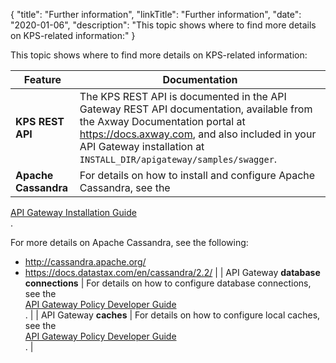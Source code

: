 {
"title": "Further information",
"linkTitle": "Further information",
"date": "2020-01-06",
"description": "This topic shows where to find more details on KPS-related information:"
}
﻿

This topic shows where to find more details on KPS-related information:

| Feature                              | Documentation                                                                                                                                                                                                                                        |
|--------------------------------------|------------------------------------------------------------------------------------------------------------------------------------------------------------------------------------------------------------------------------------------------------|
| **KPS REST API**                     | The KPS REST API is documented in the API Gateway REST API documentation, available from the Axway Documentation portal at <https://docs.axway.com>, and also included in your API Gateway installation at `INSTALL_DIR/apigateway/samples/swagger`. |
| **Apache Cassandra**                 | For details on how to install and configure Apache Cassandra, see the                                                                                                                                                                                
  [API Gateway Installation Guide](/bundle/APIGateway_77_InstallationGuide_allOS_en_HTML5/)                                                                                                                                                             
  .                                                                                                                                                                                                                                                     
                                                                                                                                                                                                                                                        
  For more details on Apache Cassandra, see the following:                                                                                                                                                                                              
                                                                                                                                                                                                                                                        
  -   <http://cassandra.apache.org/>                                                                                                                                                                                                                    
  -   <https://docs.datastax.com/en/cassandra/2.2/>                                                                                                                                                                                                     |
| API Gateway **database connections** | For details on how to configure database connections, see the                                                                                                                                                                                        
  [API Gateway Policy Developer Guide](/bundle/APIGateway_77_PolicyDevGuide_allOS_en_HTML5/)                                                                                                                                                            
  .                                                                                                                                                                                                                                                     |
| API Gateway **caches**               | For details on how to configure local caches, see the                                                                                                                                                                                                
  [API Gateway Policy Developer Guide](/bundle/APIGateway_77_PolicyDevGuide_allOS_en_HTML5/)                                                                                                                                                            
  .                                                                                                                                                                                                                                                     |

 
